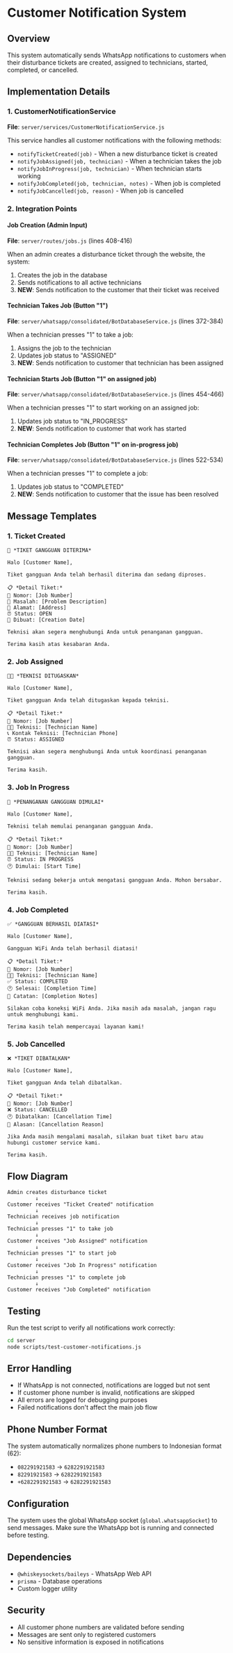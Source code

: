 # Customer Notification System

## Overview

This system automatically sends WhatsApp notifications to customers when their disturbance tickets are created, assigned to technicians, started, completed, or cancelled.

## Implementation Details

### 1. CustomerNotificationService

**File**: `server/services/CustomerNotificationService.js`

This service handles all customer notifications with the following methods:

- `notifyTicketCreated(job)` - When a new disturbance ticket is created
- `notifyJobAssigned(job, technician)` - When a technician takes the job
- `notifyJobInProgress(job, technician)` - When technician starts working
- `notifyJobCompleted(job, technician, notes)` - When job is completed
- `notifyJobCancelled(job, reason)` - When job is cancelled

### 2. Integration Points

#### Job Creation (Admin Input)
**File**: `server/routes/jobs.js` (lines 408-416)

When an admin creates a disturbance ticket through the website, the system:
1. Creates the job in the database
2. Sends notifications to all active technicians
3. **NEW**: Sends notification to the customer that their ticket was received

#### Technician Takes Job (Button "1")
**File**: `server/whatsapp/consolidated/BotDatabaseService.js` (lines 372-384)

When a technician presses "1" to take a job:
1. Assigns the job to the technician
2. Updates job status to "ASSIGNED"
3. **NEW**: Sends notification to customer that technician has been assigned

#### Technician Starts Job (Button "1" on assigned job)
**File**: `server/whatsapp/consolidated/BotDatabaseService.js` (lines 454-466)

When a technician presses "1" to start working on an assigned job:
1. Updates job status to "IN_PROGRESS"
2. **NEW**: Sends notification to customer that work has started

#### Technician Completes Job (Button "1" on in-progress job)
**File**: `server/whatsapp/consolidated/BotDatabaseService.js` (lines 522-534)

When a technician presses "1" to complete a job:
1. Updates job status to "COMPLETED"
2. **NEW**: Sends notification to customer that the issue has been resolved

## Message Templates

### 1. Ticket Created
```
🎫 *TIKET GANGGUAN DITERIMA*

Halo [Customer Name],

Tiket gangguan Anda telah berhasil diterima dan sedang diproses.

📋 *Detail Tiket:*
🎫 Nomor: [Job Number]
🔧 Masalah: [Problem Description]
📍 Alamat: [Address]
⏰ Status: OPEN
📅 Dibuat: [Creation Date]

Teknisi akan segera menghubungi Anda untuk penanganan gangguan.

Terima kasih atas kesabaran Anda.
```

### 2. Job Assigned
```
👨‍🔧 *TEKNISI DITUGASKAN*

Halo [Customer Name],

Tiket gangguan Anda telah ditugaskan kepada teknisi.

📋 *Detail Tiket:*
🎫 Nomor: [Job Number]
👨‍🔧 Teknisi: [Technician Name]
📞 Kontak Teknisi: [Technician Phone]
⏰ Status: ASSIGNED

Teknisi akan segera menghubungi Anda untuk koordinasi penanganan gangguan.

Terima kasih.
```

### 3. Job In Progress
```
🚀 *PENANGANAN GANGGUAN DIMULAI*

Halo [Customer Name],

Teknisi telah memulai penanganan gangguan Anda.

📋 *Detail Tiket:*
🎫 Nomor: [Job Number]
👨‍🔧 Teknisi: [Technician Name]
⏰ Status: IN PROGRESS
🕐 Dimulai: [Start Time]

Teknisi sedang bekerja untuk mengatasi gangguan Anda. Mohon bersabar.

Terima kasih.
```

### 4. Job Completed
```
✅ *GANGGUAN BERHASIL DIATASI*

Halo [Customer Name],

Gangguan WiFi Anda telah berhasil diatasi!

📋 *Detail Tiket:*
🎫 Nomor: [Job Number]
👨‍🔧 Teknisi: [Technician Name]
✅ Status: COMPLETED
🕐 Selesai: [Completion Time]
📝 Catatan: [Completion Notes]

Silakan coba koneksi WiFi Anda. Jika masih ada masalah, jangan ragu untuk menghubungi kami.

Terima kasih telah mempercayai layanan kami!
```

### 5. Job Cancelled
```
❌ *TIKET DIBATALKAN*

Halo [Customer Name],

Tiket gangguan Anda telah dibatalkan.

📋 *Detail Tiket:*
🎫 Nomor: [Job Number]
❌ Status: CANCELLED
🕐 Dibatalkan: [Cancellation Time]
📝 Alasan: [Cancellation Reason]

Jika Anda masih mengalami masalah, silakan buat tiket baru atau hubungi customer service kami.

Terima kasih.
```

## Flow Diagram

```
Admin creates disturbance ticket
         ↓
Customer receives "Ticket Created" notification
         ↓
Technician receives job notification
         ↓
Technician presses "1" to take job
         ↓
Customer receives "Job Assigned" notification
         ↓
Technician presses "1" to start job
         ↓
Customer receives "Job In Progress" notification
         ↓
Technician presses "1" to complete job
         ↓
Customer receives "Job Completed" notification
```

## Testing

Run the test script to verify all notifications work correctly:

```bash
cd server
node scripts/test-customer-notifications.js
```

## Error Handling

- If WhatsApp is not connected, notifications are logged but not sent
- If customer phone number is invalid, notifications are skipped
- All errors are logged for debugging purposes
- Failed notifications don't affect the main job flow

## Phone Number Format

The system automatically normalizes phone numbers to Indonesian format (62):
- `082291921583` → `6282291921583`
- `82291921583` → `6282291921583`
- `+6282291921583` → `6282291921583`

## Configuration

The system uses the global WhatsApp socket (`global.whatsappSocket`) to send messages. Make sure the WhatsApp bot is running and connected before testing.

## Dependencies

- `@whiskeysockets/baileys` - WhatsApp Web API
- `prisma` - Database operations
- Custom logger utility

## Security

- All customer phone numbers are validated before sending
- Messages are sent only to registered customers
- No sensitive information is exposed in notifications
